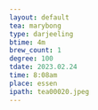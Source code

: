 ```yaml
---
layout: default
tea: marybong
type: darjeeling
btime: 4m
brew_count: 1
degree: 100
tdate: 2023.02.24
time: 8:08am
place: essen
ipath: tea00020.jpeg
---
```

